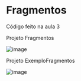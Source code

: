 # Fragmentos
Código feito na aula 3

Projeto Fragmentos 

![image](https://user-images.githubusercontent.com/9905926/195829156-ecc3c9f0-7ad3-45b4-b911-48572ce77d0c.png)


Projeto ExemploFragmentos

![image](https://user-images.githubusercontent.com/9905926/195829268-4733812e-7c38-4543-8a9e-5346ce34daae.png)

